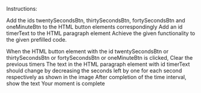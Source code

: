 Instructions:

Add the ids twentySecondsBtn, thirtySecondsBtn, fortySecondsBtn and oneMinuteBtn to the HTML button elements correspondingly
Add an id timerText to the HTML paragraph element
Achieve the given functionality to the given prefilled code.

When the HTML button element with the id twentySecondsBtn or thirtySecondsBtn or fortySecondsBtn or oneMinuteBtn is clicked,
Clear the previous timers
The text in the HTML paragraph element with id timerText should change by decreasing the seconds left by one for each second respectively as shown in the image
After completion of the time interval, show the text Your moment is complete
